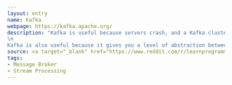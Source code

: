 ```yaml
---
layout: entry
name: Kafka
webpage: https://kafka.apache.org/
description: "Kafka is useful because servers crash, and a Kafka cluster can keep itself together even if one Kafka server crashes. If your producers send directly to your consumers, then if any consumer crashes before doing work, you've lost those messages. If a Kafka consumer crashes, it can just re-ask Kafka for the data when it starts up; if a Kafka server crashes, the producers and consumers can just talk to a different server (unless too many Kafka servers crash at once, and you can configure how many is 'too many').\n
\n
Kafka is also useful because it gives you a level of abstraction between your producers and your consumers. They both only need to know how to find Kafka, and the system will configure itself based on what they say. If your producers talk straight to your consumers, then they not only need to know who all the consumers are, they need to know if you ever add a consumer."
source: <a target="_blank" href="https://www.reddit.com/r/learnprogramming/comments/3urb84/eli5_what_is_a_messaging_system_like_kafka/cxheiar?utm_source=share&utm_medium=web2x">Reddit</a>
tags:
- Message Broker
- Stream Processing
---
```


